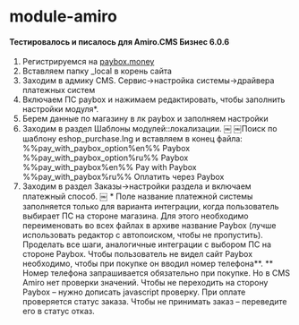 # module-amiro

#### Тестировалось и писалось для Amiro.CMS Бизнес 6.0.6

1. Регистрируемся на <a href="https://paybox.money" target="_blank">paybox.money</a>
2. Вставляем папку _local в корень сайта
3. Заходим в адмику CMS. Сервис->настройка системы->драйвера платежных систем
4. Включаем ПС paybox и нажимаем редактировать, чтобы заполнить настройки модуля\*.
5. Берем данные по магазину в лк paybox и заполняем настройки
6. Заходим в раздел Шаблоны модулей::локализации.
￼
￼Поиск по шаблону eshop_purchase.lng и вставляем в конец файла:
%%pay_with_paybox_option%en%%
Paybox
%%pay_with_paybox_option%ru%%
Paybox
%%pay_with_paybox%en%%
Pay with Paybox
%%pay_with_paybox%ru%%
Оплатить через Paybox
7. Заходим в раздел Заказы->настройки раздела и включаем платежный способ.
￼
\* Поле название платежной системы заполняется только для варианта интеграции, когда пользователь выбирает ПС на стороне магазина. Для этого необходимо переименовать во всех файлах в архиве название Paybox (лучше использовать редактор с автопоиском, чтобы не пропустить). Проделать все шаги, аналогичные интеграции с выбором ПС на стороне Paybox. Чтобы пользователь не видел сайт Paybox необходимо, чтобы при покупке он вводил номер телефона\*\*.
\*\* Номер телефона запрашивается обязательно при покупке. Но в CMS Amiro нет проверки значений. Чтобы не переходить на сторону Paybox – нужно дописать javascript проверку.
При оплате проверяется статус заказа. Чтобы не принимать заказ – переведите его в статус отказ.
